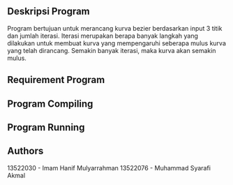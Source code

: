## Deskripsi Program
Program bertujuan untuk merancang kurva bezier berdasarkan input 3 titik dan jumlah iterasi. Iterasi merupakan berapa banyak langkah yang dilakukan untuk membuat kurva yang mempengaruhi seberapa mulus kurva yang telah dirancang. Semakin banyak iterasi, maka kurva akan semakin mulus.

## Requirement Program

## Program Compiling

## Program Running

## Authors
13522030 - Imam Hanif Mulyarrahman
13522076 - Muhammad Syarafi Akmal
